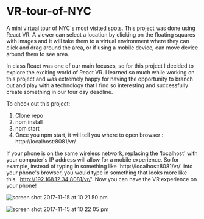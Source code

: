 # VR-tour-of-NYC

A mini virtual tour of NYC's most visited spots. This project was done using React VR. A viewer can select a location by clicking on the
floating squares with images and it will take them to a virtual environment where they can click and drag around the area, or if using a
mobile device, can move device around them to see area.

In class React was one of our main focuses, so for this project I decided to explore the exciting world of React VR. I learned so much
while working on this project and was extremely happy for having the opportunity to branch out and play with a technology that I find so interesting 
and successfully create something in our four day deadline.

To check out this project:
1) Clone repo
2) npm install
3) npm start
4) Once you npm start, it will tell you where to open browser : http://localhost:8081/vr/ 

If your phone is on the same wireless network, replacing the 'localhost' with your computer's IP address will allow for a mobile experience.
So for example, instead of typing in something like 'http://localhost:8081/vr/' into your phone's browser, you would type in something that 
looks more like this, 'http://192.168.12.34:8081/vr/'. Now you can have the VR experience on your phone!

![screen shot 2017-11-15 at 10 21 50 pm](https://user-images.githubusercontent.com/11913739/34551576-3bcbd262-f0d0-11e7-87a4-c00bfc6ffe21.png)

![screen shot 2017-11-15 at 10 22 05 pm](https://user-images.githubusercontent.com/11913739/34551596-616db31e-f0d0-11e7-8e43-2203d9d8b107.png)


